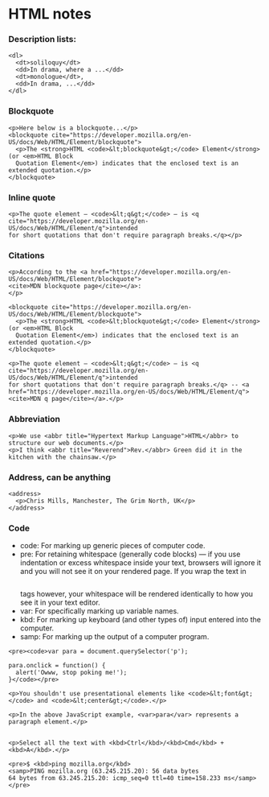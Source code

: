 # HTML notes

### Description lists:

```
<dl>
  <dt>soliloquy</dt>
  <dd>In drama, where a ...</dd>
  <dt>monologue</dt>,
  <dd>In drama, ...</dd>
</dl>
```

### Blockquote
```
<p>Here below is a blockquote...</p>
<blockquote cite="https://developer.mozilla.org/en-US/docs/Web/HTML/Element/blockquote">
  <p>The <strong>HTML <code>&lt;blockquote&gt;</code> Element</strong> (or <em>HTML Block
  Quotation Element</em>) indicates that the enclosed text is an extended quotation.</p>
</blockquote>
```
### Inline quote
```
<p>The quote element — <code>&lt;q&gt;</code> — is <q cite="https://developer.mozilla.org/en-US/docs/Web/HTML/Element/q">intended
for short quotations that don't require paragraph breaks.</q></p>
```

### Citations
```
<p>According to the <a href="https://developer.mozilla.org/en-US/docs/Web/HTML/Element/blockquote">
<cite>MDN blockquote page</cite></a>:
</p>

<blockquote cite="https://developer.mozilla.org/en-US/docs/Web/HTML/Element/blockquote">
  <p>The <strong>HTML <code>&lt;blockquote&gt;</code> Element</strong> (or <em>HTML Block
  Quotation Element</em>) indicates that the enclosed text is an extended quotation.</p>
</blockquote>

<p>The quote element — <code>&lt;q&gt;</code> — is <q cite="https://developer.mozilla.org/en-US/docs/Web/HTML/Element/q">intended
for short quotations that don't require paragraph breaks.</q> -- <a href="https://developer.mozilla.org/en-US/docs/Web/HTML/Element/q">
<cite>MDN q page</cite></a>.</p>
```

### Abbreviation
```
<p>We use <abbr title="Hypertext Markup Language">HTML</abbr> to structure our web documents.</p>
<p>I think <abbr title="Reverend">Rev.</abbr> Green did it in the kitchen with the chainsaw.</p>
```

### Address, can be anything
```
<address>
  <p>Chris Mills, Manchester, The Grim North, UK</p>
</address>
```

### Code
- code: For marking up generic pieces of computer code.
- pre: For retaining whitespace (generally code blocks) — if you use indentation or excess whitespace inside your text, browsers will ignore it and you will not see it on your rendered page. If you wrap the text in <pre></pre> tags however, your whitespace will be rendered identically to how you see it in your text editor.
- var: For specifically marking up variable names.
- kbd: For marking up keyboard (and other types of) input entered into the computer.
- samp: For marking up the output of a computer program.


```
<pre><code>var para = document.querySelector('p');

para.onclick = function() {
  alert('Owww, stop poking me!');
}</code></pre>

<p>You shouldn't use presentational elements like <code>&lt;font&gt;</code> and <code>&lt;center&gt;</code>.</p>

<p>In the above JavaScript example, <var>para</var> represents a paragraph element.</p>


<p>Select all the text with <kbd>Ctrl</kbd>/<kbd>Cmd</kbd> + <kbd>A</kbd>.</p>

<pre>$ <kbd>ping mozilla.org</kbd>
<samp>PING mozilla.org (63.245.215.20): 56 data bytes
64 bytes from 63.245.215.20: icmp_seq=0 ttl=40 time=158.233 ms</samp></pre>
```
